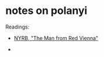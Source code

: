 # notes on polanyi

Readings:

- [NYRB, "The Man from Red Vienna"](https://www.nybooks.com/articles/2017/12/21/karl-polanyi-man-from-red-vienna/)

- 
